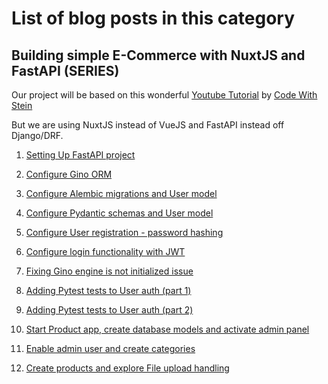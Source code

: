 # List of blog posts in this category

## Building simple E-Commerce with NuxtJS and FastAPI (SERIES)

Our project will be based on this wonderful [Youtube Tutorial](https://www.youtube.com/watch?v=Yg5zkd9nm6w) by [Code With Stein](https://www.youtube.com/channel/UCfVoYvY8BfTDeF63JQmQJvg)

But we are using NuxtJS instead of VueJS and FastAPI instead off Django/DRF.

1. [Setting Up FastAPI project](./ecommerce-setup-fastapi)

2. [Configure Gino ORM](./ecommerce-configure-db)

3. [Configure Alembic migrations and User model](./ecommerce-configure-alembic)

4. [Configure Pydantic schemas and User model](./ecommerce-create-pydantic-schemas)

5. [Configure User registration - password hashing](./ecommerce-configure-user-registration)

6. [Configure login functionality with JWT](./ecommerce-configure-login-jwt)

7. [Fixing Gino engine is not initialized issue](./ecommerce-fixing-gino-error)

8. [Adding Pytest tests to User auth (part 1)](./ecommerce-pytest-user-auth-part1)

9. [Adding Pytest tests to User auth (part 2)](./ecommerce-pytest-user-auth-part2)

10. [Start Product app, create database models and activate admin panel](./ecommerce-configure-product-models)

11. [Enable admin user and create categories](./ecommerce-admin-user-create-category-products)

12. [Create products and explore File upload handling](./ecommerce-create-products-file-upload)
